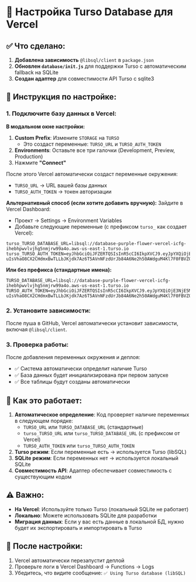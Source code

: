 # 🔧 Настройка Turso Database для Vercel

## ✅ Что сделано:

1. **Добавлена зависимость** `@libsql/client` в `package.json`
2. **Обновлен `database/init.js`** для поддержки Turso с автоматическим fallback на SQLite
3. **Создан адаптер** для совместимости API Turso с sqlite3

## 📝 Инструкция по настройке:

### 1. Подключите базу данных в Vercel:

**В модальном окне настройки:**
1. **Custom Prefix**: Измените `STORAGE` на `TURSO`
   - Это создаст переменные: `TURSO_URL` и `TURSO_AUTH_TOKEN`
2. **Environments**: Оставьте все три галочки (Development, Preview, Production)
3. Нажмите **"Connect"**

После этого Vercel автоматически создаст переменные окружения:
- `TURSO_URL` → URL вашей базы данных
- `TURSO_AUTH_TOKEN` → токен авторизации

**Альтернативный способ (если хотите добавить вручную):**
Зайдите в Vercel Dashboard:
- Проект → Settings → Environment Variables
- Добавьте следующие переменные (с префиксом `turso_` как создает Vercel):

```
turso_TURSO_DATABASE_URL=libsql://database-purple-flower-vercel-icfg-ihebhpwvlvjhg5nmjrw99a4o.aws-us-east-1.turso.io
turso_TURSO_AUTH_TOKEN=eyJhbGciOiJFZERTQSIsInR5cCI6IkpXVCJ9.eyJpYXQiOjE3NjE5MDIyNjEsImlkIjoiZDI0YzlmYjgtZDY4OC00MDY4LThjMTItMTEwOWQzN2FmNTNjIiwicmlkIjoiNTI4NjNkNzItMjQ0Mi00MDJjLThmZDItZWQ1MzM3YjQ1OTBhIn0.91A4W-uIsVhaO8CX2CHdmxBwTLLbJKjdk7Az6T5AVnNFzdUrJb84A6Ne2h50AWdguM4Kl7F0FBVZ0WEOiYuhCA
```

**Или без префикса (стандартные имена):**
```
TURSO_DATABASE_URL=libsql://database-purple-flower-vercel-icfg-ihebhpwvlvjhg5nmjrw99a4o.aws-us-east-1.turso.io
TURSO_AUTH_TOKEN=eyJhbGciOiJFZERTQSIsInR5cCI6IkpXVCJ9.eyJpYXQiOjE3NjE5MDIyNjEsImlkIjoiZDI0YzlmYjgtZDY4OC00MDY4LThjMTItMTEwOWQzN2FmNTNjIiwicmlkIjoiNTI4NjNkNzItMjQ0Mi00MDJjLThmZDItZWQ1MzM3YjQ1OTBhIn0.91A4W-uIsVhaO8CX2CHdmxBwTLLbJKjdk7Az6T5AVnNFzdUrJb84A6Ne2h50AWdguM4Kl7F0FBVZ0WEOiYuhCA
```

### 2. Установите зависимости:

После пуша в GitHub, Vercel автоматически установит зависимости, включая `@libsql/client`.

### 3. Проверка работы:

После добавления переменных окружения и деплоя:
- ✅ Система автоматически определит наличие Turso
- ✅ База данных будет инициализирована при первом запуске
- ✅ Все таблицы будут созданы автоматически

## 🔄 Как это работает:

1. **Автоматическое определение**: Код проверяет наличие переменных в следующем порядке:
   - `TURSO_URL` или `TURSO_DATABASE_URL` (стандартные)
   - `turso_TURSO_URL` или `turso_TURSO_DATABASE_URL` (с префиксом от Vercel)
   - `TURSO_AUTH_TOKEN` или `turso_TURSO_AUTH_TOKEN`
2. **Turso режим**: Если переменные есть → используется Turso (libSQL)
3. **SQLite режим**: Если переменных нет → используется локальный SQLite
4. **Совместимость API**: Адаптер обеспечивает совместимость с существующим кодом

## ⚠️ Важно:

- **На Vercel**: Используйте только Turso (локальный SQLite не работает)
- **Локально**: Можете использовать SQLite для разработки
- **Миграция данных**: Если у вас есть данные в локальной БД, нужно будет их экспортировать и импортировать в Turso

## 🚀 После настройки:

1. Vercel автоматически перезапустит деплой
2. Проверьте логи в Vercel Dashboard → Functions → Logs
3. Убедитесь, что видите сообщение: `✅ Using Turso database (libSQL)`

